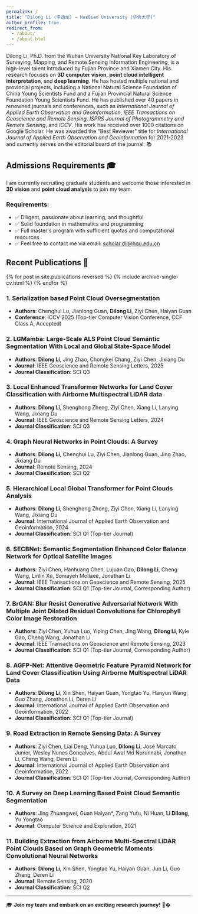 ```yaml
---
permalink: /
title: "Dilong Li (李迪龙) - HuaQiao University (华侨大学)"
author_profile: true
redirect_from: 
  - /about/
  - /about.html
---
```

Dilong Li, Ph.D. from the Wuhan University National Key Laboratory of Surveying, Mapping, and Remote Sensing Information Engineering, is a high-level talent introduced by Fujian Province and Xiamen City. His research focuses on **3D computer vision**, **point cloud intelligent interpretation**, and **deep learning**. He has hosted multiple national and provincial projects, including a National Natural Science Foundation of China Young Scientists Fund and a Fujian Provincial Natural Science Foundation Young Scientists Fund. He has published over 40 papers in renowned journals and conferences, such as *International Journal of Applied Earth Observation and Geoinformation*, *IEEE Transactions on Geoscience and Remote Sensing*, *ISPRS Journal of Photogrammetry and Remote Sensing*, and *ICCV*. His work has received over 1000 citations on Google Scholar. He was awarded the "Best Reviewer" title for *International Journal of Applied Earth Observation and Geoinformation* for 2021-2023 and currently serves on the editorial board of the journal. 📚

## Admissions Requirements 🎓
I am currently recruiting graduate students and welcome those interested in **3D vision** and **point cloud analysis** to join my team. 

### Requirements:
- ✅ Diligent, passionate about learning, and thoughtful
- ✅ Solid foundation in mathematics and programming
- ✅ Full master's program with sufficient quotas and computational resources
- ✅ Feel free to contact me via email: [scholar.dll@hqu.edu.cn](mailto:scholar.dll@hqu.edu.cn)

## Recent Publications 📄

  {% for post in site.publications reversed %}
    {% include archive-single-cv.html %}
  {% endfor %}

### 1. **Serialization based Point Cloud Oversegmentation**
   - **Authors**: Chenghui Lu, Jianlong Guan, **Dilong Li**, Ziyi Chen, Haiyan Guan
   - **Conference**: ICCV 2025 (Top-tier Computer Vision Conference, CCF Class A, Accepted)

### 2. **LGMamba: Large-Scale ALS Point Cloud Semantic Segmentation With Local and Global State-Space Model**
   - **Authors**: **Dilong Li**, Jing Zhao, Chongkei Chang, Ziyi Chen, Jixiang Du
   - **Journal**: IEEE Geoscience and Remote Sensing Letters, 2025
   - **Journal Classification**: SCI Q3

### 3. **Local Enhanced Transformer Networks for Land Cover Classification with Airborne Multispectral LiDAR data**
   - **Authors**: **Dilong Li**, Shenghong Zheng, Ziyi Chen, Xiang Li, Lanying Wang, Jixiang Du
   - **Journal**: IEEE Geoscience and Remote Sensing Letters, 2024
   - **Journal Classification**: SCI Q3

### 4. **Graph Neural Networks in Point Clouds: A Survey**
   - **Authors**: **Dilong Li**, Chenghui Lu, Ziyi Chen, Jianlong Guan, Jing Zhao, Jixiang Du
   - **Journal**: Remote Sensing, 2024
   - **Journal Classification**: SCI Q2

### 5. **Hierarchical Local Global Transformer for Point Clouds Analysis**
   - **Authors**: **Dilong Li**, Shenghong Zheng, Ziyi Chen, Xiang Li, Lanying Wang, Jixiang Du
   - **Journal**: International Journal of Applied Earth Observation and Geoinformation, 2024
   - **Journal Classification**: SCI Q1 (Top-tier Journal)

### 6. **SECBNet: Semantic Segmentation Enhanced Color Balance Network for Optical Satellite Images**
   - **Authors**: Ziyi Chen, Hanhuang Chen, Lujuan Gao, **Dilong Li**, Cheng Wang, Linlin Xu, Somayeh Mollaee, Jonathan Li
   - **Journal**: IEEE Transactions on Geoscience and Remote Sensing, 2025
   - **Journal Classification**: SCI Q1 (Top-tier Journal, Corresponding Author)

### 7. **BrGAN: Blur Resist Generative Adversarial Network With Multiple Joint Dilated Residual Convolutions for Chlorophyll Color Image Restoration**
   - **Authors**: Ziyi Chen, Yuhua Luo, Yiping Chen, Jing Wang, **Dilong Li**, Kyle Gao, Cheng Wang, Jonathan Li
   - **Journal**: IEEE Transactions on Geoscience and Remote Sensing, 2023
   - **Journal Classification**: SCI Q1 (Top-tier Journal, Corresponding Author)

### 8. **AGFP-Net: Attentive Geometric Feature Pyramid Network for Land Cover Classification Using Airborne Multispectral LiDAR Data**
   - **Authors**: **Dilong Li**, Xin Shen, Haiyan Guan, Yongtao Yu, Hanyun Wang, Guo Zhang, Jonathon Li, Deren Li
   - **Journal**: International Journal of Applied Earth Observation and Geoinformation, 2022
   - **Journal Classification**: SCI Q1 (Top-tier Journal)

### 9. **Road Extraction in Remote Sensing Data: A Survey**
   - **Authors**: Ziyi Chen, Liai Deng, Yuhua Luo, **Dilong Li**, José Marcato Junior, Wesley Nunes Gonçalves, Abdul Awal Md Nurunnabi, Jonathan Li, Cheng Wang, Deren Li
   - **Journal**: International Journal of Applied Earth Observation and Geoinformation, 2022
   - **Journal Classification**: SCI Q1 (Top-tier Journal, Corresponding Author)

### 10. **A Survey on Deep Learning Based Point Cloud Semantic Segmentation**
   - **Authors**: Jing Zhuangwei, Guan Haiyan*, Zang Yufu, Ni Huan, **Li Dilong**, Yu Yongtao
   - **Journal**: Computer Science and Exploration, 2021

### 11. **Building Extraction from Airborne Multi-Spectral LiDAR Point Clouds Based on Graph Geometric Moments Convolutional Neural Networks**
   - **Authors**: **Dilong Li**, Xin Shen, Yongtao Yu, Haiyan Guan, Jun Li, Guo Zhang, Deren Li
   - **Journal**: Remote Sensing, 2020
   - **Journal Classification**: SCI Q2

---

🎓 **Join my team and embark on an exciting research journey!** 🚀�
